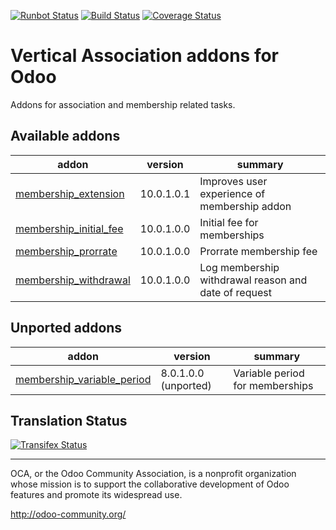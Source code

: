 [![Runbot Status](https://runbot.odoo-community.org/runbot/badge/flat/208/10.0.svg)](https://runbot.odoo-community.org/runbot/repo/github-com-oca-vertical-association-208)
[![Build Status](https://travis-ci.org/OCA/vertical-association.svg?branch=10.0)](https://travis-ci.org/OCA/vertical-association)
[![Coverage Status](https://coveralls.io/repos/OCA/vertical-association/badge.svg?branch=10.0)](https://coveralls.io/r/OCA/vertical-association?branch=10.0)

# Vertical Association addons for Odoo 

Addons for association and membership related tasks.

[//]: # (addons)

Available addons
----------------
addon | version | summary
--- | --- | ---
[membership_extension](membership_extension/) | 10.0.1.0.1 | Improves user experience of membership addon
[membership_initial_fee](membership_initial_fee/) | 10.0.1.0.0 | Initial fee for memberships
[membership_prorrate](membership_prorrate/) | 10.0.1.0.0 | Prorrate membership fee
[membership_withdrawal](membership_withdrawal/) | 10.0.1.0.0 | Log membership withdrawal reason and date of request


Unported addons
---------------
addon | version | summary
--- | --- | ---
[membership_variable_period](membership_variable_period/) | 8.0.1.0.0 (unported) | Variable period for memberships

[//]: # (end addons)

Translation Status
------------------
[![Transifex Status](https://www.transifex.com/projects/p/OCA-vertical-association-10-0/chart/image_png)](https://www.transifex.com/projects/p/OCA-vertical-association-10-0)

----

OCA, or the Odoo Community Association, is a nonprofit organization whose
mission is to support the collaborative development of Odoo features and
promote its widespread use.

http://odoo-community.org/
